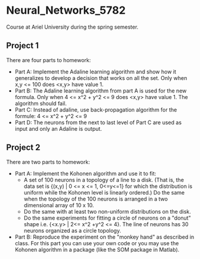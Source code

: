 # Neural_Networks_5782
Course at Ariel University during the spring semester.
## Project 1
There are four parts to homework:
- Part A: Implement the Adaline learning algorithm and show how it generalizes to develop a decision that works on all the set. Only when x,y <= 100 does <x,y> have value 1.
- Part B: The Adaline learning algorithm from part A is used for the new formula. Only when 4 <= x^2 + y^2 <= 9 does <x,y> have value 1. The algorithm should fail.
- Part C: Instead of adaline, use back-propagation algorithm for the formule: 4 <= x^2 + y^2 <= 9
- Part D: The neurons from the next to last level of Part C are used as input and only an Adaline is output.
## Project 2
There are two parts to homework:
- Part A:  Implement the Kohonen algorithm and use it to fit:
  * A set of  100 neurons in a topology of a line to a disk. (That is, the data set is {(x,y) |  0 <= x <= 1, 0<=y<=1} for  which the distribution is uniform while the Kohonen level is linearly ordered.) Do the same when the topology of the 100 neurons is arranged in a two dimensional array of 10 x 10.
  * Do the same with at least two non-uniform distributions on the disk.  
  * Do the same experiments for fitting a circle of neurons on a "donut" shape i.e. {<x.y> | 2<= x^2 +y^2 <= 4}.  The line of neurons has 30 neurons organized as a circle topology.
- Part B: Reproduce the experiment on the "monkey hand" as described in class. For this part you can use your own code or you may use the Kohonen algorithm in a package (like the SOM package in Matlab).  
